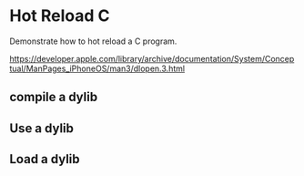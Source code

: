 # Hot Reload C

Demonstrate how to hot reload a C program.

https://developer.apple.com/library/archive/documentation/System/Conceptual/ManPages_iPhoneOS/man3/dlopen.3.html

## compile a dylib

## Use a dylib

## Load a dylib

